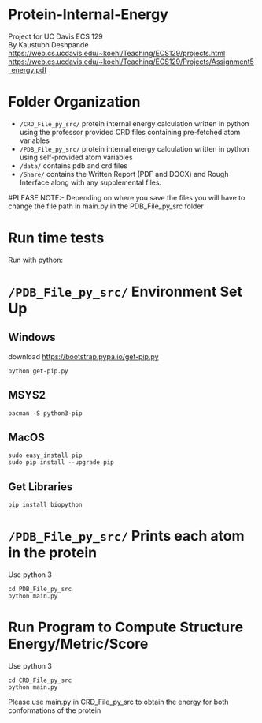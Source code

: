 # Protein-Internal-Energy
Project for UC Davis ECS 129  
By Kaustubh Deshpande  
https://web.cs.ucdavis.edu/~koehl/Teaching/ECS129/projects.html  
https://web.cs.ucdavis.edu/~koehl/Teaching/ECS129/Projects/Assignment5_energy.pdf 
 

# Folder Organization
* `/CRD_File_py_src/` protein internal energy calculation written in python using the professor provided CRD files containing pre-fetched atom variables
* `/PDB_File_py_src/` protein internal energy calculation written in python using self-provided atom variables
* `/data/` contains pdb and crd files 
* `/Share/` contains the Written Report (PDF and DOCX) and Rough Interface along with any supplemental files.


#PLEASE NOTE:- Depending on where you save the files you will have to change the file path in main.py in the PDB_File_py_src folder


# Run time tests

Run with python:

# `/PDB_File_py_src/` Environment Set Up
## Windows
download https://bootstrap.pypa.io/get-pip.py
```shell
python get-pip.py
```

## MSYS2
```shell
pacman -S python3-pip
```

## MacOS
```shell
sudo easy_install pip
sudo pip install --upgrade pip
```

## Get Libraries
```shell
pip install biopython
```

# `/PDB_File_py_src/` Prints each atom in the protein
Use python 3
```shell
cd PDB_File_py_src
python main.py
```


# Run Program to Compute Structure Energy/Metric/Score
Use python 3
```shell
cd CRD_File_py_src
python main.py
```

Please use main.py in CRD_File_py_src to obtain the energy for both conformations of the protein

